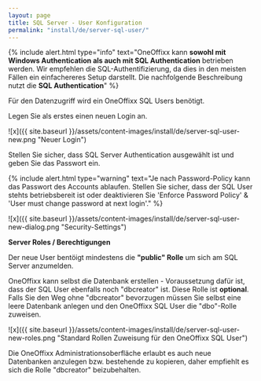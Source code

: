 ```yaml
---
layout: page
title: SQL Server - User Konfiguration
permalink: "install/de/server-sql-user/"
---
```


{% include alert.html type="info" text="OneOffixx kann <b>sowohl mit Windows Authentication als auch mit SQL Authentication</b> betrieben werden. Wir empfehlen die SQL-Authentifizierung, da dies in den meisten Fällen ein einfachereres Setup darstellt. Die nachfolgende Beschreibung nutzt die <b>SQL Authentication</b>" %}

Für den Datenzugriff wird ein OneOffixx SQL Users benötigt.

Legen Sie als erstes einen neuen Login an. 

![x]({{ site.baseurl }}/assets/content-images/install/de/server-sql-user-new.png "Neuer Login")

Stellen Sie sicher, dass SQL Server Authentication ausgewählt ist und geben Sie das Passwort ein. 

{% include alert.html type="warning" text="Je nach Password-Policy kann das Passwort des Accounts ablaufen. Stellen Sie sicher, dass der SQL User stehts betriebsbereit ist oder deaktivieren Sie 'Enforce Password Policy' & 'User must change password at next login'." %}

![x]({{ site.baseurl }}/assets/content-images/install/de/server-sql-user-new-dialog.png "Security-Settings")

__Server Roles / Berechtigungen__

Der neue User bentöigt mindestens die __"public" Rolle__ um sich am SQL Server anzumelden.

OneOffixx kann selbst die Datenbank erstellen - Voraussetzung dafür ist, dass der SQL User ebenfalls noch "dbcreator" ist. Diese Rolle ist __optional__. Falls Sie den Weg ohne "dbcreator" bevorzugen müssen Sie selbst eine leere Datenbank anlegen und den OneOffixx SQL User die "dbo"-Rolle zuweisen.

![x]({{ site.baseurl }}/assets/content-images/install/de/server-sql-user-new-roles.png "Standard Rollen Zuweisung für den OneOffixx SQL User")

Die OneOffixx Administrationsoberfläche erlaubt es auch neue Datenbanken anzulegen bzw. bestehende zu kopieren, daher empfiehlt es sich die Rolle "dbcreator" beizubehalten.


